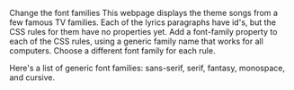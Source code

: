 Change the font families
This webpage displays the theme songs from a few famous TV families. Each of the lyrics paragraphs have id's, but the CSS rules for them have no properties yet. Add a font-family property to each of the CSS rules, using a generic family name that works for all computers. Choose a different font family for each rule.

Here's a list of generic font families: sans-serif, serif, fantasy, monospace, and cursive.